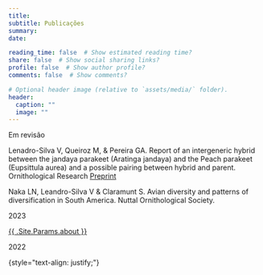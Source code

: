 ```yaml
---
title: 
subtitle: Publicações
summary: 
date: 

reading_time: false  # Show estimated reading time?
share: false  # Show social sharing links?
profile: false  # Show author profile?
comments: false  # Show comments?

# Optional header image (relative to `assets/media/` folder).
header:
  caption: ""
  image: ""
---
```


Em revisão

Lenadro-Silva V, Queiroz M, & Pereira GA. Report of an intergeneric hybrid between the jandaya parakeet (Aratinga jandaya) and the Peach parakeet (Eupsittula aurea) and a possible pairing between hybrid and parent. Ornithological Research 
<a href="https://www.researchsquare.com/article/rs-3754352/v1">Preprint</a>

Naka LN, Leandro-Silva V & Claramunt S. Avian diversity and patterns of diversification in South America. Nuttal Ornithological Society.

2023

<a href="https://mammalogynotes.org/ojs/index.php/mn/article/view/276">{{ .Site.Params.about }}</a>

2022

{style="text-align: justify;"}